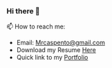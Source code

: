 ### Hi there 👋
📫 How to reach me: 
* Email: Mrcaspento@gmail.com
* Download my Resume [Here](https://mrcaspento-portfolio.herokuapp.com/static/media/Matthew_Caspento(Resume).2e887343.pdf)
* Quick link to my [Portfolio](https://mrcaspento-portfolio.herokuapp.com/)

